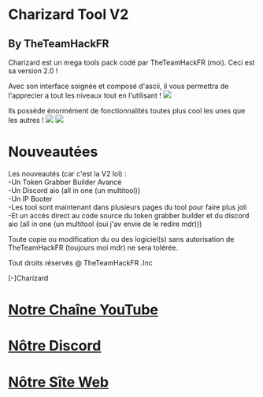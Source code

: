 <h1>Charizard Tool V2</h1>
<h2>By TheTeamHackFR</h2>

Charizard est un mega tools pack codé par TheTeamHackFR (moi). Ceci est sa version 2.0 !

Avec son interface soignée et composé d'ascii, il vous permettra de l'apprecier a tout les niveaux tout en l'utilisant !
<img src="https://media.discordapp.net/attachments/945792980273467474/945979565577240646/unknown.png">

Ils possède énormément de fonctionnalités toutes plus cool les unes que les autres !
<img src="https://media.discordapp.net/attachments/945792968739139654/946350606052896808/unknown.png?width=790&height=431">
<img src="https://media.discordapp.net/attachments/945792968739139654/946350606283604008/unknown.png?width=613&height=431">

<h1>Nouveautées</h1>
Les nouveautés (car c'est la V2 lol) : <br>
-Un Token Grabber Builder Avancé<br>
-Un Discord aio (all in one (un multitool))<br>
-Un IP Booter<br>
-Les tool sont maintenant dans plusieurs pages du tool pour faire plus joli<br>
-Et un accès direct au code source du token grabber builder et du discord aio (all in one (un multitool (oui j'av envie de le redire mdr)))<br>



Toute copie ou modification du ou des logiciel(s) sans autorisation de TheTeamHackFR (toujours moi mdr) ne sera tolérée.

Tout droits réservés @ TheTeamHackFR .Inc



[-]Charizard

<h1><a href="https://youtube.com/channel/UCU3XcKYEly2LDY9Q-cPwSqw">Notre Chaîne YouTube</a></h1>
<h1><a href="https://discord.gg/Xp7r5CfKXT">Nôtre Discord</a></h1>
<h1><a href="https://login.tthfr.repl.co">Nôtre Sîte Web</a></h1>

  
  
  
  
  
  
